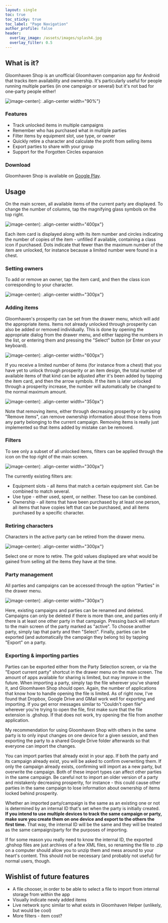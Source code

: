 ```yaml
---
layout: single
toc: true
toc_sticky: true
toc_label: "Page Navigation"
author_profile: false
header:
  overlay_image: /assets/images/splash4.jpg
  overlay_filter: 0.5
---
```



<!--![image-center](/assets/images/icon2_round.png){: .align-center height="15%" width="15%"}-->

## What is it?



<!--![image-right](/assets/images/main_screen2.jpg){: .align-right width="300px"}-->
<!-- I kinda want an image on the right here to show what the app looks like, but it's hard to make it look good at all widths-->
Gloomhaven Shop is an unofficial Gloomhaven companion app for Android that tracks item availability and ownership. It's particularly useful for people running multiple parties (in one campaign or several) but it's not bad for one-party people either!

![image-center](/assets/images/main_screen3.jpg){: .align-center width="90%"}

### Features
- Track unlocked items in multiple campaigns
- Remember who has purchased what in multiple parties
- Filter items by equipment slot, use type, or owner
- Quickly retire a character and calculate the profit from selling items
- Export parties to share with your group
- Support for the Forgotten Circles expansion



### Download

Gloomhaven Shop is available on [Google Play](https://play.google.com/store/apps/details?id=com.bostrolicious.gloomhavenshop&hl=en).




## Usage

On the main screen, all available items of the current party are displayed. To change the number of columns, tap the magnifying glass symbols on the top right.

![image-center](/assets/images/main_screen1.jpg){: .align-center width="400px"}

Each item card is displayed along with its item number and circles indicating the number of copies of the item - unfilled if available, containing a class icon if purchased. Dots indicate that fewer than the maximum number of the item are unlocked, for instance because a limited number were found in a chest.



### Setting owners

To add or remove an owner, tap the item card, and then the class icon corresponding to your character.

![image-center](/assets/images/zoomed_item1.jpg){: .align-center width="300px"}





### Adding items

Gloomhaven's prosperity can be set from the drawer menu, which will add the appropriate items. Items not already unlocked through prosperity can also be added or removed individually. This is done by opening the appropriate dialog from the drawer menu, and either tapping the numbers in the list, or entering them and pressing the "Select" button (or Enter on your keyboard).

<!--
<figure class="half">
    <a href="/assets/images/prosperity_dialog.jpg"><img src="/assets/images/prosperity_dialog.jpg"></a>
    <a href="/assets/images/add_items_dialog.jpg"><img src="/assets/images/add_items_dialog.jpg"></a>
</figure>
-->

![image-center](assets/images/items_together.png){: .align-center width="600px"}

If you receive a limited number of items (for instance from a chest) that you have yet to unlock through prosperity or an item design, the total number of available items of that kind can be adjusted after it's been added by tapping the item card, and then the arrow symbols. If the item is later unlocked through a prosperity increase, the number will automatically be changed to the normal maximum amount.

![image-center](/assets/images/stock_arrows.jpg){: .align-center width="350px"}

Note that removing items, either through decreasing prosperity or by using "Remove items", can remove ownership information about those items from any party belonging to the current campaign. Removing items is really just implemented so that items added by mistake can be removed.



### Filters

<!--![image-right](/assets/images/filter_active.jpg){: .align-right width="300px"}-->
To see only a subset of all unlocked items, filters can be applied through the icon on the top right of the main screen.

![image-center](/assets/images/filter_active.jpg){: .align-center width="300px"}

The currently existing filters are:

- Equipment slots - all items that match a certain equipment slot. Can be combined to match several.
- Use type - either used, spent, or neither. These too can be combined.
- Ownership - all items that have been purchased by at least one person, all items that have copies left that can be purchased, and all items purchased by a specific character.


### Retiring characters

Characters in the active party can be retired from the drawer menu.

![image-center](/assets/images/retire_dialog.jpg){: .align-center width="300px"}

Select one or more to retire. The gold values displayed are what would be gained from selling all the items they have at the time.


### Party management

All parties and campaigns can be accessed through the option "Parties" in the drawer menu.

![image-center](/assets/images/party_selection_party_highlighted.jpg){: .align-center width="300px"}

Here, existing campaigns and parties can be renamed and deleted. Campaigns can only be deleted if there is more than one, and parties only if there is at least one other party in that campaign. Pressing back will return to the main screen of the party marked as "active". To choose another party, simply tap that party and then "Select". Finally, parties can be exported (and automatically the campaign they belong to) by tapping "Export" on a party.






### Exporting & importing parties

Parties can be exported either from the Party Selection screen, or via the "Export current party" shortcut in the drawer menu on the main screen. The amount of apps available for sharing is limited, but may improve in the future. When importing a party, simply tap the file wherever you've shared it, and Gloomhaven Shop should open. Again, the number of applications that know how to handle opening the file is limited. As of right now, I've found that Dropbox, Google Drive and GMail work well for exporting and importing. If you get error messages similar to "Couldn't open file" wherever you're trying to open the file, first make sure that the file extension is .ghshop. If that does not work, try opening the file from another application.

My recommendation for using Gloomhaven Shop with others in the same party is to only input changes on one device for a given session, and then exporting the party to a shared Google Drive folder afterwards so that everyone can import the changes.

You can import parties that already exist in your app. If both the party and its campaign already exist, you will be asked to confirm overwriting them. If only the campaign already exists, confirming will import as a new party, but overwrite the campaign. Both of these import types can affect other parties in the same campaign. Be careful not to import an older version of a party and mistakenly decreasing prosperity, for instance - this could cause other parties in the same campaign to lose information about ownership of items locked behind prosperity.

<!--
<figure class="third">
    <a href="/assets/images/import_dialog1.jpg"><img src="/assets/images/import_dialog1.jpg"></a>
    <a href="/assets/images/import_dialog2.jpg"><img src="/assets/images/import_dialog2.jpg"></a>
    <a href="/assets/images/import_dialog3.jpg"><img src="/assets/images/import_dialog3.jpg"></a>
</figure>
-->

Whether an imported party/campaign is the same as an existing one or not is determined by an internal ID that's set when the party is initially created. **If you intend to use multiple devices to track the same campaign or party, make sure you create them on one device and export to the others the first time.** That way, the internal ID will be the same and they will be treated as the same campaign/party for the purposes of importing.

If for some reason you really need to know the internal ID, the exported .ghshop files are just archives of a few XML files, so renaming the file to .zip on a computer should allow you to unzip them and mess around to your heart's content. This should not be necessary (and probably not useful) for normal users, though.




## Wishlist of future features
 
- A file chooser, in order to be able to select a file to import from internal storage from within the app
- Visually indicate newly added items
- Live network sync similar to what exists in Gloomhaven Helper (unlikely, but would be cool)
- More filters - item cost?


